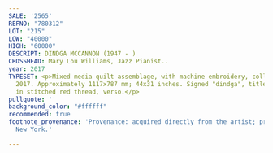 ```yaml
---
SALE: '2565'
REFNO: "780312"
LOT: "215"
LOW: "40000"
HIGH: "60000"
DESCRIPT: DINDGA MCCANNON (1947 - )
CROSSHEAD: Mary Lou Williams, Jazz Pianist..
year: 2017
TYPESET: <p>Mixed media quilt assemblage, with machine embroidery, collage and appliqué,
  2017. Approximately 1117x787 mm; 44x31 inches. Signed "dindga", titled and dated
  in stitched red thread, verso.</p>
pullquote: ''
background_color: "#ffffff"
recommended: true
footnote_provenance: 'Provenance: acquired directly from the artist; private collection,
  New York.'

---
```

